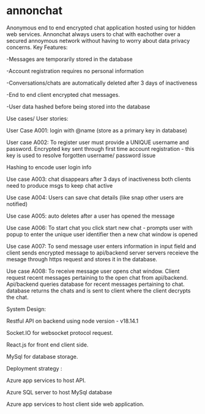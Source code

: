 # annonchat
Anonymous end to end encrypted chat application hosted using tor hidden web services. 
Annonchat always users to chat with eachother over a secured annoymous network without having to worry about data privacy concerns. 
Key Features: 

-Messages are temporarily stored in the database

-Account registration requires no personal information

-Conversations/chats are automatically deleted after 3 days of inactiveness 

-End to end client encrypted chat messages.

-User data hashed before being stored into the database


Use cases/ User stories: 

User Case A001:
login with @name (store as a primary key in database)

User case A002: 
To register user must provide a UNIQUE username and password.
Encrypted key sent through first time account registration - this key is used to resolve forgotten username/ password issue

Hashing to encode user login info

Use case A003:
chat disappears after 3 days of inactiveness both clients need to produce msgs to keep chat active

Use case A004:
Users can save chat details (like snap other users are notified) 

Use case A005:
auto deletes after a user has opened the message

Use case A006: 
To start chat you click start new chat - prompts user with popup to enter the unique user identifier then a new chat window is opened

Use case A007:
To send message user enters information in input field and client sends encrypted message to api/backend server servers receieve the mesage through https request  and stores it in the database.

Use case A008: 
To receive message user opens chat window. Client request recent messages pertaining to the open chat from api/backend. Api/backend queries database for recent messages pertaining to chat. database returns the chats and is sent to client where the client decrypts the chat.


System Design: 

Restful API on backend using node version - v18.14.1

Socket.IO for websocket protocol request.

React.js for front end client side.

MySql for database storage.

Deployment strategy : 

Azure app services to host API. 

Azure SQL server to host MySql database

Azure app services to host client side web application.

